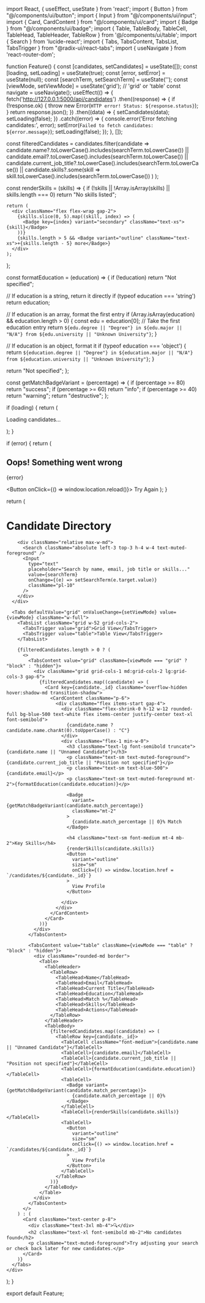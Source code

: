 import React, { useEffect, useState } from 'react';
import { Button } from "@/components/ui/button";
import { Input } from "@/components/ui/input";
import { Card, CardContent } from "@/components/ui/card";
import { Badge } from "@/components/ui/badge";
import { Table, TableBody, TableCell, TableHead, TableHeader, TableRow } from '@/components/ui/table';
import { Search } from 'lucide-react';
import { Tabs, TabsContent, TabsList, TabsTrigger } from "@radix-ui/react-tabs";
import { useNavigate } from 'react-router-dom';

function Feature() {
  const [candidates, setCandidates] = useState([]);
  const [loading, setLoading] = useState(true);
  const [error, setError] = useState(null);
  const [searchTerm, setSearchTerm] = useState('');
  const [viewMode, setViewMode] = useState('grid'); // 'grid' or 'table'
const navigate = useNavigate();
  useEffect(() => {
    fetch('http://127.0.0.1:5000/api/candidates')
      .then((response) => {
        if (!response.ok) {
          throw new Error(`HTTP error! Status: ${response.status}`);
        }
        return response.json();
      })
      .then((data) => {
        setCandidates(data);
        setLoading(false);
      })
      .catch((error) => {
        console.error('Error fetching candidates:', error);
        setError(`Failed to fetch candidates: ${error.message}`);
        setLoading(false);
      });
  }, []);

  const filteredCandidates = candidates.filter(candidate =>
    candidate.name?.toLowerCase().includes(searchTerm.toLowerCase()) ||
    candidate.email?.toLowerCase().includes(searchTerm.toLowerCase()) ||
    candidate.current_job_title?.toLowerCase().includes(searchTerm.toLowerCase()) ||
    candidate.skills?.some(skill =>
      skill.toLowerCase().includes(searchTerm.toLowerCase())
    )
  );

  const renderSkills = (skills) => {
    if (!skills || !Array.isArray(skills) || skills.length === 0) return "No skills listed";

    return (
      <div className="flex flex-wrap gap-2">
        {skills.slice(0, 5).map((skill, index) => (
          <Badge key={index} variant="secondary" className="text-xs">{skill}</Badge>
        ))}
        {skills.length > 5 && <Badge variant="outline" className="text-xs">+{skills.length - 5} more</Badge>}
      </div>
    );
  };

const formatEducation = (education) => {
  if (!education) return "Not specified";

  // If education is a string, return it directly
  if (typeof education === 'string') return education;

  // If education is an array, format the first entry
  if (Array.isArray(education) && education.length > 0) {
    const edu = education[0]; // Take the first education entry
    return `${edu.degree || "Degree"} in ${edu.major || "N/A"} from ${edu.university || "Unknown University"}`;
  }

  // If education is an object, format it
  if (typeof education === 'object') {
    return `${education.degree || "Degree"} in ${education.major || "N/A"} from ${education.university || "Unknown University"}`;
  }

  return "Not specified";
};

  const getMatchBadgeVariant = (percentage) => {
    if (percentage >= 80) return "success";
    if (percentage >= 60) return "info";
    if (percentage >= 40) return "warning";
    return "destructive";
  };

  if (loading) {
    return (
      <div className="flex flex-col items-center justify-center h-64">
        <div className="w-8 h-8 border-4 border-t-blue-500 border-b-blue-500 border-l-transparent border-r-transparent rounded-full animate-spin mb-4"></div>
        <p className="text-muted-foreground">Loading candidates...</p>
      </div>
    );
  }

  if (error) {
    return (
      <Card className="max-w-lg mx-auto mt-8">
        <CardContent className="pt-6 text-center">
          <h2 className="text-xl font-semibold mb-2">Oops! Something went wrong</h2>
          <p className="text-muted-foreground mb-4">{error}</p>
          <Button onClick={() => window.location.reload()}>
            Try Again
          </Button>
        </CardContent>
      </Card>
    );
  }

  return (
    <div className="container px-4 py-8 mx-auto max-w-7xl">
      <div className="space-y-6 mb-8">
        <h1 className="text-3xl font-bold tracking-tight">Candidate Directory</h1>

        <div className="relative max-w-md">
          <Search className="absolute left-3 top-3 h-4 w-4 text-muted-foreground" />
          <Input
            type="text"
            placeholder="Search by name, email, job title or skills..."
            value={searchTerm}
            onChange={(e) => setSearchTerm(e.target.value)}
            className="pl-10"
          />
        </div>
      </div>

      <Tabs defaultValue="grid" onValueChange={setViewMode} value={viewMode} className="w-full">
        <TabsList className="grid w-52 grid-cols-2">
          <TabsTrigger value="grid">Grid View</TabsTrigger>
          <TabsTrigger value="table">Table View</TabsTrigger>
        </TabsList>

        {filteredCandidates.length > 0 ? (
          <>
            <TabsContent value="grid" className={viewMode === "grid" ? "block" : "hidden"}>
              <div className="grid grid-cols-1 md:grid-cols-2 lg:grid-cols-3 gap-6">
                {filteredCandidates.map((candidate) => (
                  <Card key={candidate._id} className="overflow-hidden hover:shadow-md transition-shadow">
                    <CardContent className="p-6">
                      <div className="flex items-start gap-4">
                        <div className="flex-shrink-0 h-12 w-12 rounded-full bg-blue-500 text-white flex items-center justify-center text-xl font-semibold">
                          {candidate.name ? candidate.name.charAt(0).toUpperCase() : "C"}
                        </div>
                        <div className="flex-1 min-w-0">
                          <h3 className="text-lg font-semibold truncate">{candidate.name || "Unnamed Candidate"}</h3>
                          <p className="text-sm text-muted-foreground">{candidate.current_job_title || "Position not specified"}</p>
                          <p className="text-sm text-blue-500">{candidate.email}</p>
                          <p className="text-sm text-muted-foreground mt-2">{formatEducation(candidate.education)}</p>

                          <Badge
                            variant={getMatchBadgeVariant(candidate.match_percentage)}
                            className="mt-2"
                          >
                            {candidate.match_percentage || 0}% Match
                          </Badge>

                          <h4 className="text-sm font-medium mt-4 mb-2">Key Skills</h4>
                          {renderSkills(candidate.skills)}
                          <Button 
                            variant="outline" 
                            size="sm" 
                            onClick={() => window.location.href = `/candidates/${candidate._id}`}
                          >
                            View Profile
                          </Button>

                        </div>
                      </div>
                    </CardContent>
                  </Card>
                ))}
              </div>
            </TabsContent>

            <TabsContent value="table" className={viewMode === "table" ? "block" : "hidden"}>
              <div className="rounded-md border">
                <Table>
                  <TableHeader>
                    <TableRow>
                      <TableHead>Name</TableHead>
                      <TableHead>Email</TableHead>
                      <TableHead>Current Title</TableHead>
                      <TableHead>Education</TableHead>
                      <TableHead>Match %</TableHead>
                      <TableHead>Skills</TableHead>
                      <TableHead>Actions</TableHead>
                    </TableRow>
                  </TableHeader>
                  <TableBody>
                    {filteredCandidates.map((candidate) => (
                      <TableRow key={candidate._id}>
                        <TableCell className="font-medium">{candidate.name || "Unnamed Candidate"}</TableCell>
                        <TableCell>{candidate.email}</TableCell>
                        <TableCell>{candidate.current_job_title || "Position not specified"}</TableCell>
                        <TableCell>{formatEducation(candidate.education)}</TableCell>
                        <TableCell>
                          <Badge variant={getMatchBadgeVariant(candidate.match_percentage)}>
                            {candidate.match_percentage || 0}%
                          </Badge>
                        </TableCell>
                        <TableCell>{renderSkills(candidate.skills)}</TableCell>
                        <TableCell>
                          <Button 
                            variant="outline" 
                            size="sm" 
                            onClick={() => window.location.href = `/candidates/${candidate._id}`}
                          >
                            View Profile
                          </Button>
                        </TableCell>
                      </TableRow>
                    ))}
                  </TableBody>
                </Table>
              </div>
            </TabsContent>
          </>
        ) : (
          <Card className="text-center p-8">
            <div className="text-3xl mb-4">🔍</div>
            <h2 className="text-xl font-semibold mb-2">No candidates found</h2>
            <p className="text-muted-foreground">Try adjusting your search or check back later for new candidates.</p>
          </Card>
        )}
      </Tabs>
    </div>
  );
}

export default Feature;
